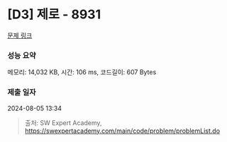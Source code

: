 # [D3] 제로 - 8931 

[문제 링크](https://swexpertacademy.com/main/code/problem/problemDetail.do?contestProbId=AW5jBWLq7jwDFATQ) 

### 성능 요약

메모리: 14,032 KB, 시간: 106 ms, 코드길이: 607 Bytes

### 제출 일자

2024-08-05 13:34



> 출처: SW Expert Academy, https://swexpertacademy.com/main/code/problem/problemList.do